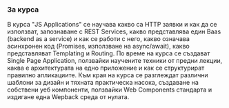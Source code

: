 ### За курса

В курса "JS Applications" се научава какво сa HTTP заявки и как да се използват, запознаване с REST Services, какво представлява един Baas (backend as a service) и как се работи с него, какво означава асинхронен код (Promises, използване на async/await), какво представляват Templating и Routing. По време на курса се създават Single Page Application, ползвайки научените техники от предни лекции, каква е архитектурата на едно приложение и как се структурират правилно апликациите. Към края на курса се разглеждат различни шаблони за дизайн и тяхната практическа насока, създаване на собствени уеб компоненти, ползвайки Web Components стандарта и издигане една Wepback среда от нулата.